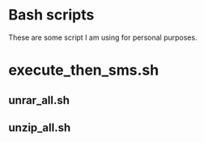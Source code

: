# Bash scripts
These are some script I am using for personal purposes.

# execute_then_sms.sh

## unrar_all.sh

## unzip_all.sh
